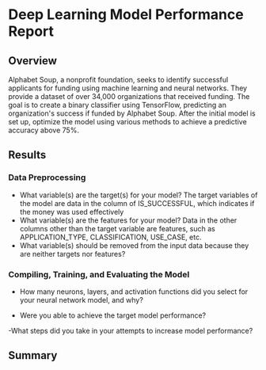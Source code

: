 # Deep Learning Model Performance Report

## Overview
Alphabet Soup, a nonprofit foundation, seeks to identify successful applicants for funding using machine learning and neural networks. They provide a dataset of over 34,000 organizations that received funding. The goal is to create a binary classifier using TensorFlow, predicting an organization's success if funded by Alphabet Soup. After the initial model is set up, optimize the model using various methods to achieve a predictive accuracy above 75%.

## Results
### Data Preprocessing
- What variable(s) are the target(s) for your model?
  The target variables of the model are data in the column of IS_SUCCESSFUL, which indicates if the money was used effectively
- What variable(s) are the features for your model?
  Data in the other columns other than the target variable are features, such as APPLICATION_TYPE, CLASSIFICATION, USE_CASE, etc.
- What variable(s) should be removed from the input data because they are neither targets nor features?

### Compiling, Training, and Evaluating the Model
- How many neurons, layers, and activation functions did you select for your neural network model, and why?

- Were you able to achieve the target model performance?

 -What steps did you take in your attempts to increase model performance?

## Summary
